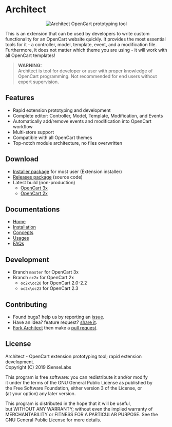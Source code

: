 
# Architect

<p align="center">
  <img src="https://raw.githubusercontent.com/wiki/iSenseLabs/architect/img/architect_opencart.jpg" alt="Architect OpenCart prototyping tool">
</p>

This is an extension that can be used by developers to write custom functionality for an OpenCart website quickly. It provides the most essential tools for it - a controller, model, template, event, and a modification file. Furthermore, it does not matter which theme you are using - it will work with all OpenCart templates!

> **WARNING:**<br/>Architect is tool for developer or user with proper knowledge of OpenCart programming. Not recommended for end users without expert supervision.

## Features

- Rapid extension prototyping and development
- Complete editor: Controller, Model, Template, Modification, and Events
- Automatically add/remove events and modification into OpenCart workflow
- Multi-store support
- Compatible with all OpenCart themes
- Top-notch module architecture, no files overwritten

## Download

* [Installer package](https://isenselabs.com/products/view/architect-customize-your-opencart-on-the-go) for most user (Extension installer)
* [Releases package](https://github.com/iSenseLabs/architect/releases) (source code)
* Latest build (non-production)
  * [OpenCart 3x](https://github.com/iSenseLabs/architect/archive/master.zip)
  * [OpenCart 2x](https://github.com/iSenseLabs/architect/archive/oc2x.zip)

## Documentations

* [Home](https://github.com/iSenseLabs/architect/wiki)
* [Installation](https://github.com/iSenseLabs/architect/wiki/Installation)
* [Concepts](https://github.com/iSenseLabs/architect/wiki/Concepts)
* [Usages](https://github.com/iSenseLabs/architect/wiki/Usages)
* [FAQs](https://github.com/iSenseLabs/architect/wiki/FAQs)

## Development

* Branch `master` for OpenCart 3x
* Branch `oc2x` for OpenCart 2x
  * `oc2x\oc20` for OpenCart 2.0-2.2
  * `oc2x\oc23` for OpenCart 2.3

## Contributing

* Found bugs? help us by reporting an [issue](https://github.com/iSenseLabs/architect/issues/new?template=bug_report.md&title=%5BBUG%5D).
* Have an idea? feature request? [share it](https://github.com/iSenseLabs/architect/issues/new?template=have-an-idea-.md&title=%5BIDEA%5D).
* [Fork Architect](https://github.com/iSenseLabs/architect/fork) then make a [pull request](https://github.com/iSenseLabs/architect/pulls).

## License

Architect - OpenCart extension prototyping tool; rapid extension development.  
Copyright (C) 2019 iSenseLabs

This program is free software: you can redistribute it and/or modify  
it under the terms of the GNU General Public License as published by  
the Free Software Foundation, either version 3 of the License, or  
(at your option) any later version.

This program is distributed in the hope that it will be useful,  
but WITHOUT ANY WARRANTY; without even the implied warranty of  
MERCHANTABILITY or FITNESS FOR A PARTICULAR PURPOSE.  See the  
GNU General Public License for more details.

